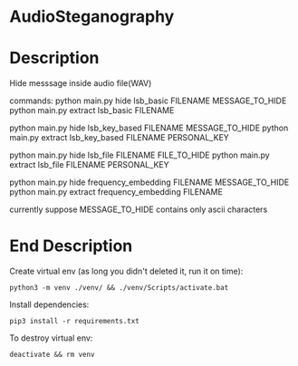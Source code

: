 # AudioSteganography

# Description
Hide messsage inside audio file(WAV)

commands:
python main.py hide lsb_basic FILENAME MESSAGE_TO_HIDE
python main.py extract lsb_basic FILENAME

python main.py hide lsb_key_based FILENAME MESSAGE_TO_HIDE
python main.py extract lsb_key_based FILENAME PERSONAL_KEY

python main.py hide lsb_file FILENAME FILE_TO_HIDE
python main.py extract lsb_file FILENAME PERSONAL_KEY

python main.py hide frequency_embedding FILENAME MESSAGE_TO_HIDE
python main.py extract frequency_embedding FILENAME

currently suppose MESSAGE_TO_HIDE contains only ascii characters

# End Description
  
Create virtual env (as long you didn't deleted it, run it on time):  
  
```  
python3 -m venv ./venv/ && ./venv/Scripts/activate.bat  
```  
  
Install dependencies:  
  
```  
pip3 install -r requirements.txt  
```  
  
To destroy virtual env:  
  
```  
deactivate && rm venv  
```